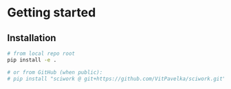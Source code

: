 # Getting started

## Installation

```bash
# from local repo root
pip install -e .

# or from GitHub (when public):
# pip install "sciwork @ git+https://github.com/VitPavelka/sciwork.git"
